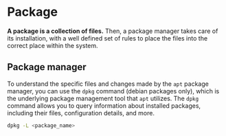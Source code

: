 # Package

<b> A package is a collection of files.</b> Then, a package manager takes care of its installation, with a 
well defined set of rules to place the files into the correct place within the system.

## Package manager

To understand the specific files and changes made by the ```apt``` package manager, you 
can use the ```dpkg``` command (debian packages only), which is the underlying package 
management tool that ```apt```  utilizes. The ```dpkg``` command allows you to query information 
about installed packages, including their files, configuration details, and more.

```sh
dpkg -L <package_name>
```

<!--  Script to show the footer   -->
<html>
<script
    src="https://code.jquery.com/jquery-3.3.1.js"
    integrity="sha256-2Kok7MbOyxpgUVvAk/HJ2jigOSYS2auK4Pfzbm7uH60="
    crossorigin="anonymous">
</script>
<script>
$(function(){
  $("#footer").load("../footers/footer.html");
});
</script>
<body>
<div id="footer"></div>
</body>
</html>


<!--  Script to show the footer   -->
<html>
<script
    src="https://code.jquery.com/jquery-3.3.1.js"
    integrity="sha256-2Kok7MbOyxpgUVvAk/HJ2jigOSYS2auK4Pfzbm7uH60="
    crossorigin="anonymous">
</script>
<script>
$(function(){
  $("#footer").load("../footers/footer.html");
});
</script>
<body>
<div id="footer"></div>
</body>
</html>
